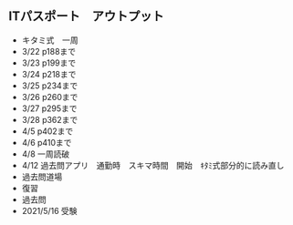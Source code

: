 ## ITパスポート　アウトプット

- キタミ式　一周
- 3/22 p188まで
- 3/23 p199まで
- 3/24 p218まで
- 3/25 p234まで
- 3/26 p260まで
- 3/27 p295まで
- 3/28 p362まで
- 4/5 p402まで
- 4/6 p410まで
- 4/8 一周読破
- 4/12 過去問アプリ　通勤時　スキマ時間　開始　ｷﾀﾐ式部分的に読み直し
- 過去問道場
- 復習
- 過去問
- 2021/5/16 受験
